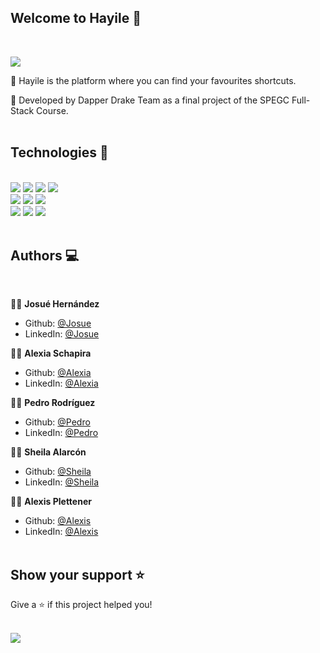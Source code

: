 ## Welcome to Hayile 👋

<br />
<p><a href="https://hayile.netlify.app/" target="_blank"><img src="./src/assets/img/hayile-web.jpg" ></a></p>

🔸 Hayile is the platform where you can find your favourites shortcuts.

🔸 Developed by Dapper Drake Team as a final project of the SPEGC Full-Stack Course.
<br />
<br />

## Technologies 🚀

<br />
  <a href="https://developer.mozilla.org/en-US/docs/Web/Guide/HTML/HTML5"><img src="https://img.shields.io/badge/-HTML5-000?style=for-the-badge&logo=html5&logoColor="></a>
  <a href="https://sass-lang.com/"><img src="https://img.shields.io/badge/-SASS-000?style=for-the-badge&logo=Sass&logoColor="></a>
  <a href="https://www.typescriptlang.org/"><img src="https://img.shields.io/badge/-TypeScript-000?style=for-the-badge&logo=TypeScript&logoColor="></a>
  <a href="https://angular.io/"><img src="https://img.shields.io/badge/-Angular-000?style=for-the-badge&logo=Angular&logoColor="></a>
  <br />
  <a href="https://nodejs.org/en/"><img src="https://img.shields.io/badge/-Node.js-000?style=for-the-badge&logo=Node.js&logoColor="></a>
  <a href="https://expressjs.com/"><img src="https://img.shields.io/badge/-Express-000?style=for-the-badge&logo=Express&logoColor="></a>
  <a href="https://www.mongodb.com/"><img src="https://img.shields.io/badge/-MongoDB-000?style=for-the-badge&logo=MongoDB&logoColor="></a>
  <br />
  <a href="https://www.docker.com/"><img src="https://img.shields.io/badge/-Docker-000?style=for-the-badge&logo=Docker&logoColor="></a>
  <a href="https://www.netlify.com/"><img src="https://img.shields.io/badge/-Netlify-000?style=for-the-badge&logo=Netlify&logoColor="></a>
  <a href="https://www.heroku.com/"><img src="https://img.shields.io/badge/-Heroku-000?style=for-the-badge&logo=Heroku&logoColor="></a>
  <br />
  <br />

## Authors 💻

<br />

👨‍💻 **Josué Hernández**

- Github: [@Josue](https://github.com/J0suu)
- LinkedIn: [@Josue](https://www.linkedin.com/in/joshernan/)

👩‍💻 **Alexia Schapira**

- Github: [@Alexia](https://github.com/ale-schapira)
- LinkedIn: [@Alexia](https://www.linkedin.com/in/alexia-schapira/)

👨‍💻 **Pedro Rodríguez**

- Github: [@Pedro](https://github.com/MaximoDM)
- LinkedIn: [@Pedro](https://www.linkedin.com/in/pedro-rodríguez-trujillo/)

👩‍💻 **Sheila Alarcón**

- Github: [@Sheila](https://github.com/sheilaalamoalarcon)
- LinkedIn: [@Sheila](https://www.linkedin.com/in/sheila-álamo/)

👨‍💻 **Alexis Plettener**

- Github: [@Alexis](https://github.com/alexxispn/)
- LinkedIn: [@Alexis](https://www.linkedin.com/in/alexis-plettener-nguyen)
  <br />
  <br />

## Show your support ⭐️

Give a ⭐️ if this project helped you!

<br />
<a href="#"><img src="https://readme-typing-svg.herokuapp.com?font=Rubik&size=32&pause=1000&color=7F3FA6EE&width=435&lines=Thank+you!"></a>
